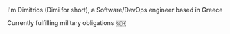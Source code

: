 I'm Dimitrios (Dimi for short), a Software/DevOps engineer based in Greece

Currently fulfilling military obligations 🇬🇷

